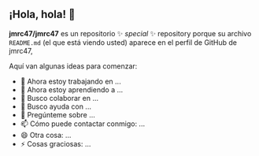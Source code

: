 ## ¡Hola, hola! 👋

<!--
//-->
**jmrc47/jmrc47** es un repositorio ✨ _special_ ✨ repository porque su archivo `README.md` (el que está viendo usted) aparece en el perfil de GitHub de jmrc47,

Aquí van algunas ideas para comenzar:

- 🔭 Ahora estoy trabajando en ...
- 🌱 Ahora estoy aprendiendo a ...
- 👯 Busco colaborar en ...
- 🤔 Busco ayuda con ...
- 💬 Pregúnteme sobre ...
- 📫 Cómo puede contactar conmigo: ...
- 😄 Otra cosa: ...
- ⚡ Cosas graciosas: ...

